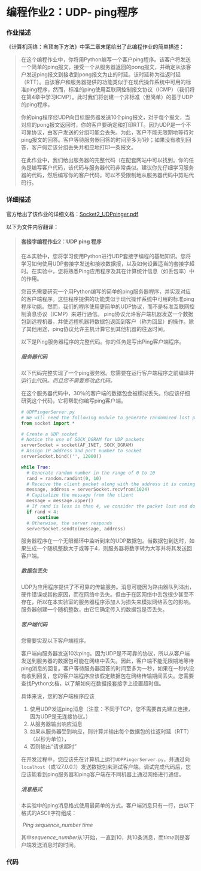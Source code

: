 

# 编程作业2：UDP- ping程序

### 作业描述

《计算机网络：自顶向下方法》中第二章末尾给出了此编程作业的简单描述：

> 在这个编程作业中，你将用Python编写一个客户ping程序。该客户将发送一个简单的ping报文，接受一个从服务器返回的pong报文，并确定从该客户发送ping报文到接收到pong报文为止的时延。该时延称为往返时延（RTT）。由该客户和服务器提供的功能类似于在现代操作系统中可用的标准ping程序，然而，标准的ping使用互联网控制报文协议（ICMP）（我们将在第4章中学习ICMP）。此时我们将创建一个非标准（但简单）的基于UDP的ping程序。
>
> 你的ping程序经UDP向目标服务器发送10个ping报文，对于每个报文，当对应的pong报文返回时，你的客户要确定和打印RTT。因为UDP是一个不可靠协议，由客户发送的分组可能会丢失。为此，客户不能无限期地等待对ping报文的回答。客户等待服务器回答的时间至多为1秒；如果没有收到回答，客户假定该分组丢失并相应地打印一条报文。
>
> 在此作业中，我们给出服务器的完整代码（在配套网站中可以找到。你的任务是编写客户代码，该代码与服务器代码非常类似。建议你先仔细学习服务器的代码，然后编写你的客户代码，可以不受限制地从服务器代码中剪贴代码行。

### 详细描述

官方给出了该作业的详细文档：[Socket2_UDPpinger.pdf](assignment/Socket2_UDPpinger.pdf)

以下为文件内容翻译：

> #### 套接字编程作业2：UDP ping 程序
>
> 在本实验中，您将学习使用Python进行UDP套接字编程的基础知识。您将学习如何使用UDP套接字发送和接收数据报，以及如何设置适当的套接字超时。在实验中，您将熟悉Ping应用程序及其在计算统计信息（如丢包率）中的作用。
>
> 您首先需要研究一个用Python编写的简单的ping服务器程序，并实现对应的客户端程序。这些程序提供的功能类似于现代操作系统中可用的标准ping程序功能。然而，我们的程序使用更简单的UDP协议，而不是标准互联网控制消息协议（ICMP）来进行通信。 ping协议允许客户端机器发送一个数据包到远程机器，并使远程机器将数据包返回到客户（称为回显）的操作。除了其他用途，ping协议允许主机计算它到其他机器的往返时间。
>
> 以下是Ping服务器程序的完整代码。你的任务是写出Ping客户端程序。
>
> ##### 服务器代码
>
> 以下代码完整实现了一个ping服务器。您需要在运行客户端程序之前编译并运行此代码。*而且您不需要修改此代码。*
>
> 在这个服务器代码中，30％的客户端的数据包会被模拟丢失。你应该仔细研究这个代码，它将帮助你编写ping客户端。
>
> ``` python
> # UDPPingerServer.py 
> # We will need the following module to generate randomized lost packets import random 
> from socket import * 
>
> # Create a UDP socket  
> # Notice the use of SOCK_DGRAM for UDP packets 
> serverSocket = socket(AF_INET, SOCK_DGRAM) 
> # Assign IP address and port number to socket 
> serverSocket.bind(('', 12000)) 
>
> while True:     
> 	# Generate random number in the range of 0 to 10 
> 	rand = random.randint(0, 10)     
> 	# Receive the client packet along with the address it is coming from  
> 	message, address = serverSocket.recvfrom(1024) 
> 	# Capitalize the message from the client     
> 	message = message.upper() 
> 	# If rand is less is than 4, we consider the packet lost and do not respond     
> 	if rand < 4:         
> 		continue     
> 	# Otherwise, the server responds         
> 	serverSocket.sendto(message, address) 
> ```
>
> 服务器程序在一个无限循环中监听到来的UDP数据包。当数据包到达时，如果生成一个随机整数大于或等于4，则服务器将数字转为大写并将其发送回客户端。
>
> ##### 数据包丢失
>
> UDP为应用程序提供了不可靠的传输服务。消息可能因为路由器队列溢出，硬件错误或其他原因，而在网络中丢失。但由于在区网络中丢包很少甚至不存在，所以在本实验室的服务器程序添加人为损失来模拟网络丢包的影响。服务器创建一个随机整数，由它它确定传入的数据包是否丢失。
>
> ##### 客户端代码
>
> 您需要实现以下客户端程序。
>
> 客户端向服务器发送10次ping。因为UDP是不可靠的协议，所以从客户端发送到服务器的数据包可能在网络中丢失。因此，客户端不能无限期地等待ping消息的回复。客户等待服务器回答的时间至多为一秒，如果在一秒内没有收到回复，您的客户端程序应该假定数据包在网络传输期间丢失。您需要查找Python文档，以了解如何在数据报套接字上设置超时值。
>
> 具体来说，您的客户端程序应该
>
> 1. 使用UDP发送ping消息（注意：不同于TCP，您不需要首先建立连接，因为UDP是无连接协议。）
> 2. 从服务器输出响应消息
> 3. 如果从服务器受到响应，则计算并输出每个数据包的往返时延（RTT）（以秒为单位），
> 4. 否则输出“请求超时”
>
> 在开发过程中，您应该先在计算机上运行`UDPPingerServer.py`，并通过向`localhost`（或127.0.0.1）发送数据包来测试客户端。调试完成代码后，您应该能看到ping服务器和ping客户端在不同机器上通过网络进行通信。
>
> ##### 消息格式
>
> 本实验中的ping消息格式使用最简单的方式。客户端消息只有一行，由以下格式的ASCII字符组成：
>
> ​	*Ping sequence_number time*
>
> 其中*sequence_number*从1开始，一直到10，共10条消息，而*time*则是客户端发送消息时的时间。



### 代码
```

```